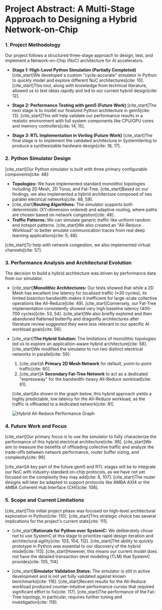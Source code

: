 # Project Abstract: A Multi-Stage Approach to Designing a Hybrid Network-on-Chip

### 1. Project Methodology

Our project follows a structured three-stage approach to design, test, and implement a Network-on-Chip (NoC) architecture for AI accelerators.

* **Stage 1: High-Level Python Simulation (Partially Completed)**
    [cite_start]We developed a custom "cycle-accurate" simulator in Python to quickly model and explore different NoC architectures[cite: 10]. [cite_start]This tool, along with knowledge from technical literature, allowed us to test ideas rapidly and led to our current hybrid design[cite: 12].

* **Stage 2: Performance Testing with gem5 (Future Work)**
    [cite_start]The next stage is to model our finalized Python architecture in gem5[cite: 13]. [cite_start]This will help validate our performance results in a realistic environment with full system components like CPU/GPU cores and memory controllers[cite: 14, 15].

* **Stage 3: RTL Implementation in Verilog (Future Work)**
    [cite_start]The final stage is to implement the validated architecture in SystemVerilog to produce a synthesizable hardware design[cite: 16, 17].

### 2. Python Simulator Design

[cite_start]Our Python simulator is built with three primary configurable components[cite: 48]:

* **Topologies:** We have implemented standard monolithic topologies including 2D Mesh, 2D Torus, and Fat-Tree. [cite_start]Based on our findings, we also implemented a hybrid architecture composed of two parallel electrical networks[cite: 48, 59].
* [cite_start]**Routing Algorithms:** The simulator supports both deterministic (XY-dimension ordered) and adaptive routing, where paths are chosen based on network congestion[cite: 48].
* **Traffic Patterns:** We can simulate generic traffic like uniform random and hotspot patterns. [cite_start]We also created an "All-Reduce Workload" to better emulate communication traces from real deep learning applications[cite: 5, 48].

[cite_start]To help with network congestion, we also implemented virtual channels[cite: 57].

### 3. Performance Analysis and Architectural Evolution

The decision to build a hybrid architecture was driven by performance data from our simulator.

* [cite_start]**Monolithic Architectures:** Our tests showed that while a 2D Mesh has excellent low latency for localized traffic (≈30 cycles), its limited bisection bandwidth makes it inefficient for large-scale collective operations like All-Reduce[cite: 49]. [cite_start]Conversely, our Fat-Tree implementation consistently showed very high baseline latency (400-700 cycles)[cite: 53, 54]. [cite_start]We also briefly explored and then abandoned flattened butterfly and dragonfly architectures after literature review suggested they were less relevant to our specific AI workload goals[cite: 56].

* [cite_start]**The Hybrid Solution:** The limitations of monolithic topologies led us to explore an application-aware hybrid architecture[cite: 58]. [cite_start]We modified the simulator to run two distinct electrical networks in parallel[cite: 59]:
    1.  [cite_start]A **Primary 2D Mesh Network** for default, point-to-point traffic[cite: 60].
    2.  [cite_start]A **Secondary Fat-Tree Network** to act as a dedicated "expressway" for the bandwidth-heavy All-Reduce workload[cite: 61].

    [cite_start]As shown in the graph below, this hybrid approach yields a highly predictable, low latency for the All-Reduce workload, as the traffic is offloaded to a dedicated network[cite: 81].

    ![Hybrid All-Reduce Performance Graph](https://googleusercontent.com/file_content/5)

### 4. Future Work and Focus

[cite_start]Our primary focus is to use the simulator to fully characterize the performance of this hybrid electrical architecture[cite: 98]. [cite_start]We aim to measure the benefits of offloading collective traffic and analyze the trade-offs between network performance, router buffer sizing, and complexity[cite: 99].

[cite_start]A key part of the future gem5 and RTL stages will be to integrate our NoC with industry-standard on-chip protocols, as we have not yet focused on the complexity they may add[cite: 6, 107]. [cite_start]The router designs will later be adapted to support protocols like AMBA AXI4 or the AMBA Coherent Hub Interface (CHI)[cite: 108].

### 5. Scope and Current Limitations

[cite_start]This initial project phase was focused on high-level architectural exploration in Python[cite: 110]. [cite_start]This strategic choice has several implications for the project's current state[cite: 111].

* [cite_start]**Rationale for Python over SystemC:** We deliberately chose not to use SystemC at this stage to prioritize rapid design iteration and architectural agility[cite: 103, 104, 112]. [cite_start]The ability to quickly prototype in Python was essential to our discovery of the hybrid model[cite: 113]. [cite_start]However, this means our current model does not have the detailed transaction-level modeling (TLM) that SystemC provides[cite: 105, 114].

* [cite_start]**Simulator Validation Status:** The simulator is still in active development and is not yet fully validated against known benchmarks[cite: 116]. [cite_start]Recent results for the All-Reduce workload produced counter-intuitive performance curves that required significant effort to fix[cite: 117]. [cite_start]The performance of the Fat-Tree topology, in particular, requires further tuning and investigation[cite: 119].